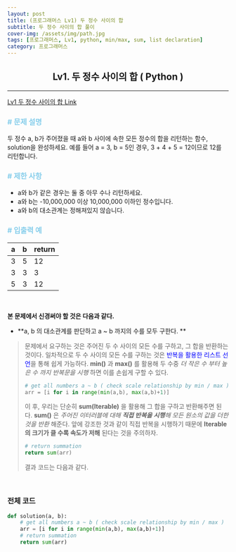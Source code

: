 ```yaml
---
layout: post
title: (프로그래머스 Lv1) 두 정수 사이의 합
subtitle: 두 정수 사이의 합 풀이
cover-img: /assets/img/path.jpg
tags: [프로그래머스, Lv1, python, min/max, sum, list declaration]
category: 프로그래머스
---
```


<center>
  <h2>
    Lv1. 두 정수 사이의 합 ( Python )
  </h2>
</center>

---

[Lv1 두 정수 사이의 합 Link](https://programmers.co.kr/learn/courses/30/lessons/12912)

### <span style="color:skyblue"># 문제 설명</span>

두 정수 a, b가 주어졌을 때 a와 b 사이에 속한 모든 정수의 합을 리턴하는 함수, solution을 완성하세요.
예를 들어 a = 3, b = 5인 경우, 3 + 4 + 5 = 12이므로 12를 리턴합니다.

### <span style="color:skyblue"># 제한 사항</span>

- a와 b가 같은 경우는 둘 중 아무 수나 리턴하세요.
- a와 b는 -10,000,000 이상 10,000,000 이하인 정수입니다.
- a와 b의 대소관계는 정해져있지 않습니다.

### <span style="color:skyblue"># 입출력 예</span>

| a    | b    | return |
| ---- | ---- | ------ |
| 3    | 5    | 12     |
| 3    | 3    | 3      |
| 5    | 3    | 12     |

<br>

 **본 문제에서 신경써야 할 것은 다음과 같다.**

- **a, b 의 대소관계를 판단하고 a ~ b 까지의 수를 모두 구한다. **

>  문제에서 요구하는 것은 주어진 두 수 사이의 모든 수를 구하고, 그 합을 반환하는 것이다. 일차적으로 두 수 사이의 모든 수를 구하는 것은 <span style='color:blue'>반복을 활용한 리스트 선언</span>을 통해 쉽게 가능하다. **min()** 과 **max()** 를 활용해 두 수중 *더 작은 수 부터 높은 수 까지 반복문을 시행* 하면 이를 손쉽게 구할 수 있다.
>
>  ```python
>  # get all numbers a ~ b ( check scale relationship by min / max )
>  arr = [i for i in range(min(a,b), max(a,b)+1)]
>  ```
>
>  이 후, 우리는 단순히 **sum(Iterable)** 을 활용해 그 합을 구하고 반환해주면 된다. **sum()** 은 *주어진 이터러블에 대해 **직접 반복을 시행**해 모든 원소의 값을 더한 것을 반환* 해준다. 앞에 강조한 것과 같이 직접 반복을 시행하기 때문에 **Iterable 의 크기가 클 수록 속도가 저해** 된다는 것을 주의하자.
>
>  ```python
>  # return summation
>  return sum(arr)
>  ```
>
>  결과 코드는 다음과 같다. 

<br>

### 전체 코드

```python
def solution(a, b):
  	# get all numbers a ~ b ( check scale relationship by min / max )
    arr = [i for i in range(min(a,b), max(a,b)+1)]
    # return summation
    return sum(arr)
```

